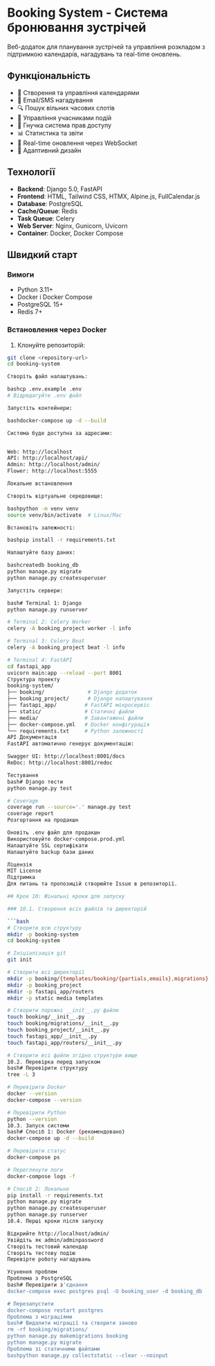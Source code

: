 # Booking System - Система бронювання зустрічей

Веб-додаток для планування зустрічей та управління розкладом з підтримкою календарів, нагадувань та real-time оновлень.

## Функціональність

- 📅 Створення та управління календарями
- 📧 Email/SMS нагадування
- 🔍 Пошук вільних часових слотів
- 👥 Управління учасниками подій
- 🔐 Гнучка система прав доступу
- 📊 Статистика та звіти
- 🔄 Real-time оновлення через WebSocket
- 📱 Адаптивний дизайн

## Технології

- **Backend**: Django 5.0, FastAPI
- **Frontend**: HTML, Tailwind CSS, HTMX, Alpine.js, FullCalendar.js
- **Database**: PostgreSQL
- **Cache/Queue**: Redis
- **Task Queue**: Celery
- **Web Server**: Nginx, Gunicorn, Uvicorn
- **Container**: Docker, Docker Compose

## Швидкий старт

### Вимоги

- Python 3.11+
- Docker і Docker Compose
- PostgreSQL 15+
- Redis 7+

### Встановлення через Docker

1. Клонуйте репозиторій:
```bash
git clone <repository-url>
cd booking-system

Створіть файл налаштувань:

bashcp .env.example .env
# Відредагуйте .env файл

Запустіть контейнери:

bashdocker-compose up -d --build

Система буде доступна за адресами:


Web: http://localhost
API: http://localhost/api/
Admin: http://localhost/admin/
Flower: http://localhost:5555

Локальне встановлення

Створіть віртуальне середовище:

bashpython -m venv venv
source venv/bin/activate  # Linux/Mac

Встановіть залежності:

bashpip install -r requirements.txt

Налаштуйте базу даних:

bashcreatedb booking_db
python manage.py migrate
python manage.py createsuperuser

Запустіть сервери:

bash# Terminal 1: Django
python manage.py runserver

# Terminal 2: Celery Worker
celery -A booking_project worker -l info

# Terminal 3: Celery Beat
celery -A booking_project beat -l info

# Terminal 4: FastAPI
cd fastapi_app
uvicorn main:app --reload --port 8001
Структура проекту
booking-system/
├── booking/              # Django додаток
├── booking_project/      # Django налаштування
├── fastapi_app/         # FastAPI мікросервіс
├── static/              # Статичні файли
├── media/               # Завантажені файли
├── docker-compose.yml   # Docker конфігурація
└── requirements.txt     # Python залежності
API Документація
FastAPI автоматично генерує документацію:

Swagger UI: http://localhost:8001/docs
ReDoc: http://localhost:8001/redoc

Тестування
bash# Django тести
python manage.py test

# Coverage
coverage run --source='.' manage.py test
coverage report
Розгортання на продакшн

Оновіть .env файл для продакшн
Використовуйте docker-compose.prod.yml
Налаштуйте SSL сертифікати
Налаштуйте backup бази даних

Ліцензія
MIT License
Підтримка
Для питань та пропозицій створюйте Issue в репозиторії.

## Крок 10: Фінальні кроки для запуску

### 10.1. Створення всіх файлів та директорій

```bash
# Створити всю структуру
mkdir -p booking-system
cd booking-system

# Ініціалізація git
git init

# Створити всі директорії
mkdir -p booking/{templates/booking/{partials,emails},migrations}
mkdir -p booking_project
mkdir -p fastapi_app/routers
mkdir -p static media templates

# Створити порожні __init__.py файли
touch booking/__init__.py
touch booking/migrations/__init__.py
touch booking_project/__init__.py
touch fastapi_app/__init__.py
touch fastapi_app/routers/__init__.py

# Створити всі файли згідно структури вище
10.2. Перевірка перед запуском
bash# Перевірити структуру
tree -L 3

# Перевірити Docker
docker --version
docker-compose --version

# Перевірити Python
python --version
10.3. Запуск системи
bash# Спосіб 1: Docker (рекомендовано)
docker-compose up -d --build

# Перевірити статус
docker-compose ps

# Переглянути логи
docker-compose logs -f

# Спосіб 2: Локально
pip install -r requirements.txt
python manage.py migrate
python manage.py createsuperuser
python manage.py runserver
10.4. Перші кроки після запуску

Відкрийте http://localhost/admin/
Увійдіть як admin/adminpassword
Створіть тестовий календар
Створіть тестову подію
Перевірте роботу нагадувань

Усунення проблем
Проблема з PostgreSQL
bash# Перевірити з'єднання
docker-compose exec postgres psql -U booking_user -d booking_db

# Перезапустити
docker-compose restart postgres
Проблема з міграціями
bash# Видалити міграції та створити заново
rm -rf booking/migrations/
python manage.py makemigrations booking
python manage.py migrate
Проблема зі статичними файлами
bashpython manage.py collectstatic --clear --noinput
